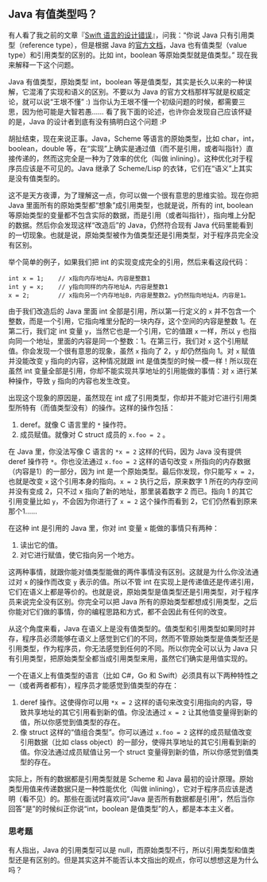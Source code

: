 <div class="inner">
<h2>Java 有值类型吗？</h2>
<p>有人看了我之前的文章『<a href="http://www.yinwang.org/blog-cn/2016/06/06/swift">Swift 语言的设计错误</a>』，问我：“你说 Java 只有引用类型（reference type），但是根据 Java 的<a href="http://docs.oracle.com/javase/tutorial/java/nutsandbolts/datatypes.html">官方文档</a>，Java 也有值类型（value type）和引用类型的区别的。比如 int，boolean 等原始类型就是值类型。” 现在我来解释一下这个问题。</p>
<p>Java 有值类型，原始类型 int，boolean 等是值类型，其实是长久以来的一种误解，它混淆了实现和语义的区别。不要以为 Java 的官方文档那样写就是权威定论，就可以说“王垠不懂” :) 当你认为王垠不懂一个初级问题的时候，都需要三思，因为他可能是大智若愚…… 看了我下面的论述，也许你会发现自己应该怀疑的是，Java 的设计者到底有没有搞明白这个问题 :P</p>
<p>胡扯结束，现在来说正事。Java，Scheme 等语言的原始类型，比如 char，int，boolean，double 等，在“实现”上确实是通过值（而不是引用，或者叫指针）直接传递的，然而这完全是一种为了效率的优化（叫做 inlining）。这种优化对于程序员应该是不可见的。Java 继承了 Scheme/Lisp 的衣钵，它们在“语义”上其实是没有值类型的。</p>
<p>这不是天方夜谭，为了理解这一点，你可以做一个很有意思的思维实验。现在你把 Java 里面所有的原始类型都“想象”成引用类型，也就是说，所有的 int, boolean 等原始类型的变量都不包含实际的数据，而是引用（或者叫指针），指向堆上分配的数据。然后你会发现这样“改造后”的 Java，仍然符合现有 Java 代码里能看到的一切现象。也就是说，原始类型被作为值类型还是引用类型，对于程序员完全没有区别。</p>
<p>举个简单的例子，如果我们把 int 的实现变成完全的引用，然后来看这段代码：</p>
<div class="language-plaintext highlighter-rouge"><div class="highlight"><pre class="highlight"><code>int x = 1;    // x指向内存地址A，内容是整数1
int y = x;    // y指向同样的内存地址A，内容是整数1
x = 2;        // x指向另一个内存地址B，内容是整数2。y仍然指向地址A，内容是1。
</code></pre></div></div>
<p>由于我们改造后的 Java 里面 int 全部是引用，所以第一行定义的 <code class="language-plaintext highlighter-rouge">x</code> 并不包含一个整数，而是一个引用，它指向堆里分配的一块内存，这个空间的内容是整数 1。在第二行，我们定 int 变量 <code class="language-plaintext highlighter-rouge">y</code>，当然它也是一个引用，它的值跟 <code class="language-plaintext highlighter-rouge">x</code> 一样，所以 <code class="language-plaintext highlighter-rouge">y</code> 也指向同一个地址，里面的内容是同一个整数：1。在第三行，我们对 <code class="language-plaintext highlighter-rouge">x</code> 这个引用赋值。你会发现一个很有意思的现象，虽然 <code class="language-plaintext highlighter-rouge">x</code> 指向了 2，<code class="language-plaintext highlighter-rouge">y</code> 却仍然指向 1。对 <code class="language-plaintext highlighter-rouge">x</code> 赋值并没能改变 <code class="language-plaintext highlighter-rouge">y</code> 指向的内容，这种情况就跟 int 是值类型的时候一模一样！所以现在虽然 int 变量全部是引用，你却不能实现共享地址的引用能做的事情：对 <code class="language-plaintext highlighter-rouge">x</code> 进行某种操作，导致 <code class="language-plaintext highlighter-rouge">y</code> 指向的内容也发生改变。</p>
<p>出现这个现象的原因是，虽然现在 int 成了引用类型，你却并不能对它进行引用类型所特有（而值类型没有）的操作。这样的操作包括：</p>
<ol>
<li>deref。就像 C 语言里的 <code class="language-plaintext highlighter-rouge">*</code> 操作符。</li>
<li>成员赋值。就像对 C struct 成员的 <code class="language-plaintext highlighter-rouge">x.foo = 2</code> 。</li>
</ol>
<p>在 Java 里，你没法写像 C 语言的 <code class="language-plaintext highlighter-rouge">*x = 2</code> 这样的代码，因为 Java 没有提供 deref 操作符 <code class="language-plaintext highlighter-rouge">*</code>。你也没法通过 <code class="language-plaintext highlighter-rouge">x.foo = 2</code> 这样的语句改变 <code class="language-plaintext highlighter-rouge">x</code> 所指向的内存数据（内容是1）的一部分，因为 int 是一个原始类型。最后你发现，你只能写 <code class="language-plaintext highlighter-rouge">x = 2</code>，也就是改变 <code class="language-plaintext highlighter-rouge">x</code> 这个引用本身的指向。<code class="language-plaintext highlighter-rouge">x = 2</code> 执行之后，原来数字 1 所在的内存空间并没有变成 2，只不过 x 指向了新的地址，那里装着数字 2 而已。指向 1 的其它引用变量比如 <code class="language-plaintext highlighter-rouge">y</code>，不会因为你进行了 <code class="language-plaintext highlighter-rouge">x = 2</code> 这个操作而看到 2，它们仍然看到原来那个1……</p>
<p>在这种 int 是引用的 Java 里，你对 int 变量 <code class="language-plaintext highlighter-rouge">x</code> 能做的事情只有两种：</p>
<ol>
<li>读出它的值。</li>
<li>对它进行赋值，使它指向另一个地方。</li>
</ol>
<p>这两种事情，就跟你能对值类型能做的两件事情没有区别。这就是为什么你没法通过对 <code class="language-plaintext highlighter-rouge">x</code> 的操作而改变 <code class="language-plaintext highlighter-rouge">y</code> 表示的值。所以不管 int 在实现上是传递值还是传递引用，它们在语义上都是等价的。也就是说，原始类型是值类型还是引用类型，对于程序员来说完全没有区别。你完全可以把 Java 所有的原始类型都想成引用类型，之后你能对它们做的事情，你的编程思路和方式，都不会因此有任何的改变。</p>
<p>从这个角度来看，Java 在语义上是没有值类型的。值类型和引用类型如果同时并存，程序员必须能够在语义上感觉到它们的不同，然而不管原始类型是值类型还是引用类型，作为程序员，你无法感觉到任何的不同。所以你完全可以认为 Java 只有引用类型，把原始类型全都当成引用类型来用，虽然它们确实是用值实现的。</p>
<p>一个在语义上有值类型的语言（比如 C#，Go 和 Swift）必须具有以下两种特性之一（或者两者都有），程序员才能感觉到值类型的存在：</p>
<ol>
<li>deref 操作。这使得你可以用 <code class="language-plaintext highlighter-rouge">*x = 2</code> 这样的语句来改变引用指向的内容，导致共享地址的其它引用看到新的值。你没法通过 <code class="language-plaintext highlighter-rouge">x = 2</code> 让其他值变量得到新的值，所以你感觉到值类型的存在。</li>
<li>像 struct 这样的“值组合类型”。你可以通过 <code class="language-plaintext highlighter-rouge">x.foo = 2</code> 这样的成员赋值改变引用数据（比如 class object）的一部分，使得共享地址的其它引用看到新的值。你没法通过成员赋值让另一个 struct 变量得到新的值，所以你感觉到值类型的存在。</li>
</ol>
<p>实际上，所有的数据都是引用类型就是 Scheme 和 Java 最初的设计原理。原始类型用值来传递数据只是一种性能优化（叫做 inlining），它对于程序员应该是透明（看不见）的。那些在面试时喜欢问“Java 是否所有数据都是引用”，然后当你回答“是”的时候纠正你说“int，boolean 是值类型”的人，都是本本主义者。</p>
<h3 id="思考题">思考题</h3>
<p>有人指出，Java 的引用类型可以是 null，而原始类型不行，所以引用类型和值类型还是有区别的。但是其实这并不能否认本文指出的观点，你可以想想这是为什么吗？</p>
</div>
<div class="ad-banner" style="margin-top: 5px">
<script async src="//pagead2.googlesyndication.com/pagead/js/adsbygoogle.js"></script>
<ins class="adsbygoogle"
                    style="display:inline-block;width:100%;height:90px"
                    data-ad-client="ca-pub-1331524016319584"
                    data-ad-slot="6657867155"></ins>
<script>(adsbygoogle = window.adsbygoogle || []).push({});</script>
</div>
<script data-ad-client="ca-pub-1331524016319584" async
            src="https://pagead2.googlesyndication.com/pagead/js/adsbygoogle.js">
</script>
    